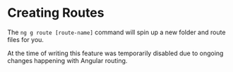 # Creating Routes

The `ng g route [route-name]` command will spin up a new folder and route files for you.

At the time of writing this feature was temporarily disabled due to ongoing changes happening with Angular routing.

